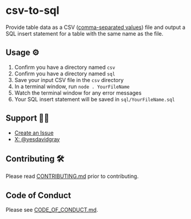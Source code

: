 # csv-to-sql
Provide table data as a CSV ([comma-separated values](https://en.wikipedia.org/wiki/Comma-separated_values)) file and output a SQL insert statement for a table with the same name as the file.

## Usage ⚙
1. Confirm you have a directory named `csv`
2. Confirm you have a directory named `sql`
3. Save your input CSV file in the `csv` directory
4. In a terminal window, run `node . YourFileName`
5. Watch the terminal window for any error messages
6. Your SQL insert statement will be saved in `sql/YourFileName.sql`

## Support 👨‍💻
- [Create an Issue](https://github.com/gitdagray/csv-to-sql/issues)
- [X: @yesdavidgray](https://x.com/yesdavidgray)

## Contributing 🛠
Please read [CONTRIBUTING.md](https://github.com/gitdagray/csv-to-sql/blob/main/CONTRIBUTING.md) prior to contributing. 

## Code of Conduct 
Please see [CODE_OF_CONDUCT.md](https://github.com/gitdagray/csv-to-sql/blob/main/CODE_OF_CONDUCT.md).
